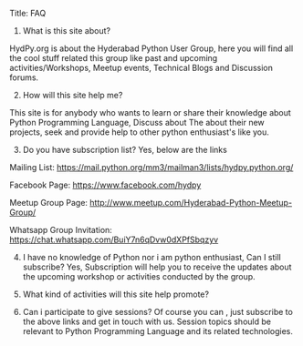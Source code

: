 Title: FAQ

1) What is this site about?

HydPy.org is about the Hyderabad Python User Group, here you will find all the cool stuff related this group like past and upcoming activities/Workshops, Meetup events, Technical Blogs and Discussion forums.


2) How will this site help me?

This site is for anybody who wants to learn or share their knowledge about Python Programming Language, Discuss about The about their new projects, seek and provide help to other python enthusiast's like you.

3) Do you have subscription list?
Yes, below are the links

Mailing List:
https://mail.python.org/mm3/mailman3/lists/hydpy.python.org/

Facebook Page:
https://www.facebook.com/hydpy

Meetup Group Page:
http://www.meetup.com/Hyderabad-Python-Meetup-Group/

Whatsapp Group Invitation:
https://chat.whatsapp.com/BuiY7n6qDvw0dXPfSbqzyv


4) I have no knowledge of Python nor i am python enthusiast, Can I still subscribe?
Yes, Subscription will help you to receive the updates about the upcoming workshop or activities conducted by the group.


5) What kind of activities will this site help promote?


6) Can i participate to give sessions?
Of course you can , just subscribe to the above links and get in touch with us. Session topics should be relevant to Python Programming Language and its related technologies.



